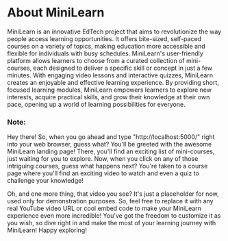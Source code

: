 # About MiniLearn

MiniLearn is an innovative EdTech project that aims to revolutionize the way people access learning opportunities. It offers bite-sized, self-paced courses on a variety of topics, making education more accessible and flexible for individuals with busy schedules. MiniLearn's user-friendly platform allows learners to choose from a curated collection of mini-courses, each designed to deliver a specific skill or concept in just a few minutes. With engaging video lessons and interactive quizzes, MiniLearn creates an enjoyable and effective learning experience. By providing short, focused learning modules, MiniLearn empowers learners to explore new interests, acquire practical skills, and grow their knowledge at their own pace, opening up a world of learning possibilities for everyone.

### Note:
Hey there! So, when you go ahead and type "http://localhost:5000/" right into your web browser, guess what? You'll be greeted with the awesome MiniLearn landing page! There, you'll find an exciting list of mini-courses, just waiting for you to explore. Now, when you click on any of those intriguing courses, guess what happens next? You're taken to a course page where you'll find an exciting video to watch and even a quiz to challenge your knowledge!

Oh, and one more thing, that video you see? It's just a placeholder for now, used only for demonstration purposes. So, feel free to replace it with any real YouTube video URL or cool embed code to make your MiniLearn experience even more incredible! You've got the freedom to customize it as you wish, so dive right in and make the most of your learning journey with MiniLearn! Happy exploring!
